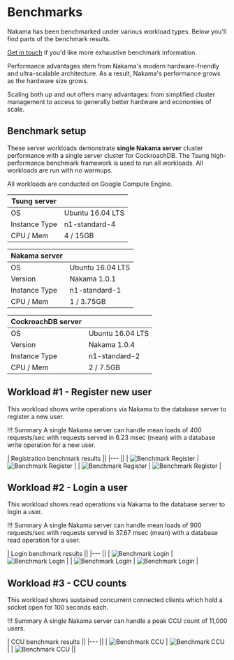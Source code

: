 [benchmark_ccu_1]: /images/benchmark-ccu-1.png "Benchmark CCU"
[benchmark_ccu_2]: /images/benchmark-ccu-2.png "Benchmark CCU"
[benchmark_ccu_3]: /images/benchmark-ccu-3.png "Benchmark CCU"
[benchmark_login_1]: /images/benchmark-login-1.png "Benchmark Login"
[benchmark_login_2]: /images/benchmark-login-2.png "Benchmark Login"
[benchmark_login_3]: /images/benchmark-login-3.png "Benchmark Login"
[benchmark_login_4]: /images/benchmark-login-4.png "Benchmark Login"
[benchmark_register_1]: /images/benchmark-register-1.png "Benchmark Register"
[benchmark_register_2]: /images/benchmark-register-2.png "Benchmark Register"
[benchmark_register_3]: /images/benchmark-register-3.png "Benchmark Register"
[benchmark_register_4]: /images/benchmark-register-4.png "Benchmark Register"

# Benchmarks

Nakama has been benchmarked under various workload types. Below you'll find parts of the benchmark results.

[Get in touch](mailto:contact@heroiclabs.com?subject=Benchmarks) if you'd like more exhaustive benchmark information.

Performance advantages stem from Nakama's modern hardware-friendly and ultra-scalable architecture. As a result, Nakama's performance grows as the hardware size grows.

Scaling both up and out offers many advantages: from simplified cluster management to access to generally better hardware and economies of scale.

## Benchmark setup

These server workloads demonstrate **single Nakama server** cluster performance with a single server cluster for CockroachDB. The Tsung high-performance benchmark framework is used to run all workloads. All workloads are run with no warmups.

All workloads are conducted on Google Compute Engine.

| Tsung server                          ||
|---             |---                    |
| OS             | Ubuntu 16.04 LTS      |
| Instance Type  | n1-standard-4         |
| CPU / Mem      | 4 / 15GB              |

| Nakama server                         ||
|---             |---                    |
| OS             | Ubuntu 16.04 LTS      |
| Version        | Nakama 1.0.1          |
| Instance Type  | n1-standard-1         |
| CPU / Mem      | 1 / 3.75GB            |

| CockroachDB server                    ||
|---             |---                    |
| OS             | Ubuntu 16.04 LTS      |
| Version        | Nakama 1.0.4          |
| Instance Type  | n1-standard-2         |
| CPU / Mem      | 2 / 7.5GB             |

## Workload #1 - Register new user

This workload shows write operations via Nakama to the database server to register a new user.

!!! Summary
    A single Nakama server can handle mean loads of 400 requests/sec with requests served in 6.23 msec (mean) with a database write operation for a new user.

| Registration benchmark results                                                           ||
|---                                                                                       ||
| ![Benchmark Register][benchmark_register_1] | ![Benchmark Register][benchmark_register_2] |
| ![Benchmark Register][benchmark_register_3] | ![Benchmark Register][benchmark_register_4] |

## Workload #2 - Login a user

This workload shows read operations via Nakama to the database server to login a user.

!!! Summary
    A single Nakama server can handle mean loads of 900 requests/sec with requests served in 37.67 msec (mean) with a database read operation for a user.

| Login benchmark results                                                      ||
|---                                                                           ||
| ![Benchmark Login][benchmark_login_1] | ![Benchmark Login][benchmark_login_2] |
| ![Benchmark Login][benchmark_login_3] | ![Benchmark Login][benchmark_login_4] |

## Workload #3 - CCU counts

This workload shows sustained concurrent connected clients which hold a socket open for 100 seconds each.

!!! Summary
    A single Nakama server can handle a peak CCU count of 11,000 users.

| CCU benchmark results                                                ||
|---                                                                   ||
| ![Benchmark CCU][benchmark_ccu_1] | ![Benchmark CCU][benchmark_ccu_2] |
| ![Benchmark CCU][benchmark_ccu_3]                                    ||
